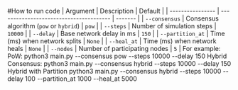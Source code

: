 
#How to run code 
| Argument         | Description                             | Default |
| ---------------- | --------------------------------------- | ------- |
| `--consensus`    | Consensus algorithm (`pow` or `hybrid`) | `pow`   |
| `--steps`        | Number of simulation steps              | `10000` |
| `--delay`        | Base network delay in ms                | `150`   |
| `--partition_at` | Time (ms) when network splits           | `None`  |
| `--heal_at`      | Time (ms) when network heals            | `None`  |
| `--nodes`        | Number of participating nodes           | `5`     |
For example:
PoW:
python3 main.py --consensus pow --steps 10000 --delay 150
Hybrid Consensus:
python3 main.py --consensus hybrid --steps 10000 --delay 150
Hybrid with Partition
python3 main.py --consensus hybrid --steps 10000 --delay 100 --partition_at 1000 --heal_at 5000
